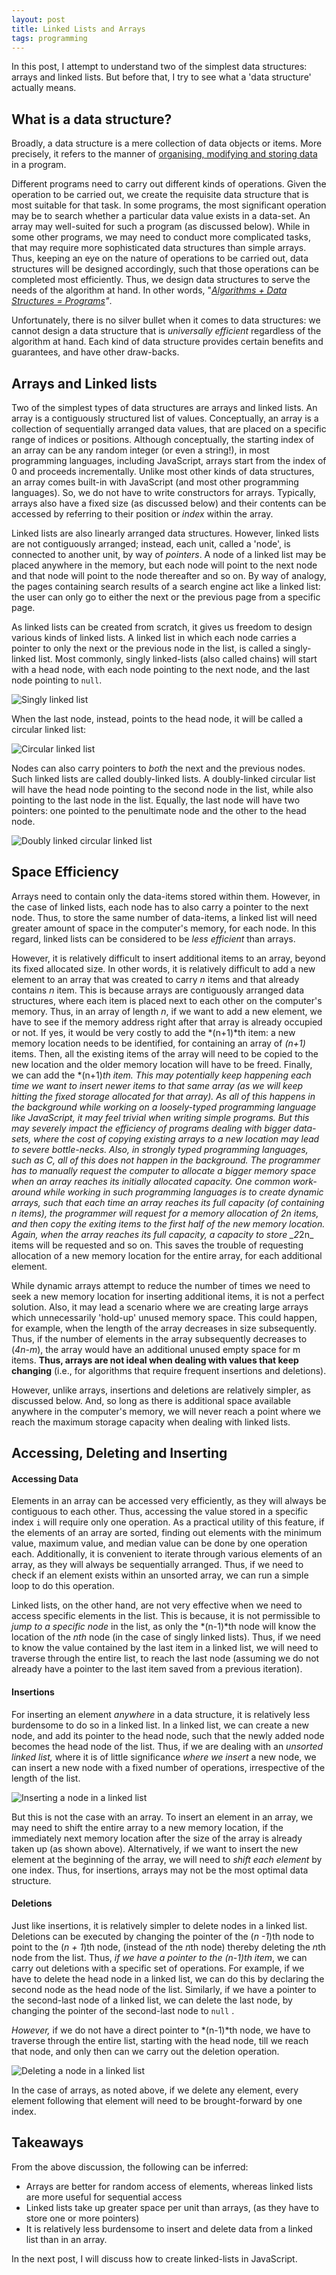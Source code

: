 ```yaml
---
layout: post
title: Linked Lists and Arrays
tags: programming
---
```


In this post, I attempt to understand two of the simplest data structures: arrays and linked lists. But before that, I try to see what a 'data structure' actually means. 

## What is a data structure?

Broadly, a data structure is a mere collection of data objects or items. More precisely, it refers to the manner of [organising, modifying and storing data](https://en.wikipedia.org/wiki/Data_structure#cite_note-2) in a program. 

Different programs need to carry out different kinds of operations. Given the operation to be carried out, we create the requisite data structure that is most suitable for that task. In some programs, the most significant operation may be to search whether a particular data value exists in a data-set. An array may well-suited for such a program (as discussed below). While in some other programs, we may need to conduct more complicated tasks, that may require more sophisticated data structures than simple arrays. Thus, keeping an eye on the nature of operations to be carried out, data structures will be designed accordingly, such that those operations can be completed most efficiently. Thus, we design data structures to serve the needs of the algorithm at hand. In other words, "*[Algorithms + Data Structures = Programs](https://www.amazon.in/Algorithms-Structures-Prentice-Hall-automatic-computation/dp/0130224189)"*. 

Unfortunately, there is no silver bullet when it comes to data structures: we cannot design a data structure that is *universally efficient* regardless of the algorithm at hand. Each kind of data structure provides certain benefits and guarantees, and have other draw-backs. 

## Arrays and Linked lists

Two of the simplest types of data structures are arrays and linked lists. An array is a contiguously structured list of values. Conceptually, an array is a collection of sequentially arranged data values, that are placed on a specific range of indices or positions. Although conceptually, the starting index of an array can be any random integer (or even a string!), in most programming languages, including JavaScript, arrays start from the index of 0 and proceeds incrementally. Unlike most other kinds of data structures, an array comes built-in with JavaScript (and most other programming languages). So, we do not have to write constructors for arrays. Typically, arrays also have a fixed size  (as discussed below) and their contents can be accessed by referring to their position or *index* within the array. 

Linked lists are also linearly arranged data structures. However, linked lists are not contiguously arranged; instead, each unit, called a 'node', is connected to another unit, by way of *pointers*. A node of a linked list may be placed anywhere in the memory, but each node will point to the next node and that node will point to the node thereafter and so on. By way of analogy, the pages containing search results of a search engine act like a linked list: the user can only go to either the next or the previous page from a specific page. 

As linked lists can be created from scratch, it gives us freedom to design various kinds of linked lists. A linked list in which each node carries a pointer to only the next or the previous node in the list, is called a singly-linked list. Most commonly, singly linked-lists (also called chains) will start with a head node, with each node pointing to the next node, and the last node pointing to `null`. 

![Singly linked list](/assets/images/singlyLinkedList.jpg)


When the last node, instead, points to the head node, it will be called a circular linked list: 

![Circular linked list](/assets/images/circularLinkedList.jpg)

Nodes can also carry pointers to *both* the next and the previous nodes. Such linked lists are called doubly-linked lists. A doubly-linked circular list will have the head node pointing to the second node in the list, while also pointing to the last node in the list. Equally, the last node will have two pointers: one pointed to the penultimate node and the other to the head node. 

![Doubly linked circular linked list](/assets/images/doublyLinkedList_Circular.jpg)

## Space Efficiency

Arrays need to contain only the data-items stored within them. However, in the case of linked lists, each node has to also carry a pointer to the next node. Thus, to store the same number of data-items, a linked list will need greater amount of space in the computer's memory, for each node.  In this regard, linked lists can be considered to be *less efficient*  than arrays.

However, it is relatively difficult to insert additional items to an array, beyond its fixed allocated size. In other words, it is relatively difficult to add a new element to an array that was created to carry *n* items and that already contains *n* item. This is because arrays are contiguously arranged data structures, where each item is placed next to each other on the computer's memory. Thus, in an array of length *n*, if we want to add a new element, we have to see if the memory address right after that array is already occupied or not. If yes, it would be very costly to add the *(n+1)*th item: a new memory location needs to be identified, for containing an array of *(n+1)* items. Then, all the existing items of the array will need to be copied to the new location and the older memory location will have to be freed. Finally, we can add the *(n+1)*th item. This may potentially keep happening each time we want to insert newer items to that same array (as we will keep hitting the fixed storage allocated for that array). As all of this happens in the background while working on a loosely-typed programming language like JavaScript, it may feel trivial when writing simple programs. But this may severely impact the efficiency of programs dealing with bigger data-sets, where the cost of copying existing arrays to a new location may lead to severe bottle-necks. Also, in strongly typed programming languages, such as C, all of this does not happen in the background. The programmer has to manually request the computer to allocate a bigger memory space when an array reaches its initially allocated capacity. One common work-around while working in such programming languages is to create *dynamic arrays*, such that each time an array reaches its full capacity (of containing *n* items), the programmer will request for a memory allocation of *2n* items, and then copy the exiting items to the first half of the new memory location. Again, when the array reaches its full capacity, a capacity to store _2*2n_ items will be requested and so on. This saves the trouble of requesting allocation of a new memory location for the entire array, for each additional element.  

While dynamic arrays attempt to reduce the number of times we need to seek a new memory location for inserting additional items, it is not a perfect solution. Also, it may lead a scenario where we are creating large arrays which unnecessarily 'hold-up' unused memory space. This could happen, for example, when the length of the array decreases in size subsequently. Thus, if the number of elements in the array subsequently decreases to (*4n-m*), the array would have an additional unused empty space for m items. **Thus, arrays are not ideal when dealing with values that keep changing** (i.e., for algorithms that require frequent insertions and deletions).     

However, unlike arrays, insertions and deletions are relatively simpler, as discussed below. And, so long as there is additional space available anywhere in the computer's memory, we will never reach a point where we reach the maximum storage capacity when dealing with linked lists.

## Accessing, Deleting and Inserting

#### Accessing Data

Elements in an array can be accessed very efficiently, as they will always be contiguous to each other. Thus, accessing the value stored in a specific index `i` will require only one operation. As a practical utility of this feature, if the elements of an array are sorted, finding out elements with the minimum value, maximum value, and median value can be done by one operation each. Additionally, it is convenient to iterate through various elements of an array, as they will always be sequentially arranged. Thus, if we need to check if an element exists within an unsorted array, we can run a simple loop to do this operation.  

Linked lists, on the other hand, are not very effective when we need to access specific elements in the list. This is because, it is not permissible to *jump to a specific node* in the list, as only the *(n-1)*th node will know the location of the *nth* node (in the case of singly linked lists). Thus, if we need to know the value contained by the last item in a linked list, we will need to traverse through the entire list, to reach the last node (assuming we do not  already have a pointer to the last item saved from a previous iteration).

#### Insertions

For inserting an element *anywhere* in a data structure, it is relatively less burdensome to do so  in a linked list. In a linked list, we can create a new node, and add its pointer to the head node, such that the newly added node becomes the head node of the list. Thus, if we are dealing with an *unsorted linked list,* where it is of little significance *where we insert* a new node, we can insert a new node with a fixed number of operations, irrespective of the length of the list. 

![Inserting a node in a linked list](/assets/images/InsertingANewHead.jpg)
  

But this is not the case with an array. To insert an element in an array, we may need to shift the entire array to a new memory location, if the immediately next memory location after the size of the array is already taken up (as shown above). Alternatively, if we want to insert the new element at the beginning of the array, we will need to *shift* *each element* by one index. Thus, for insertions, arrays may not be the most optimal data structure. 

#### Deletions

Just like insertions, it is relatively simpler to delete nodes in a linked list. Deletions can be executed by changing the pointer of the (*n -1*)th node to point to the (*n + 1*)th node, (instead of the *n*th node) thereby deleting the *n*th node from the list. Thus, *if we have a pointer to the (n-1)th item*, we can carry out deletions with a specific set of operations. For example, if we have to delete the head node in a linked list, we can do this by declaring the second node as the head node of the list. Similarly, if we have a pointer to the second-last node of a linked list, we can delete the last node, by changing the pointer of the second-last node to `null` . 

*However,* if we do not have a direct pointer to *(n-1)*th node, we have to traverse through the entire list, starting with the head node, till we reach that node, and only then can we carry out the deletion operation. 

![Deleting a node in a linked list](/assets/images/deletionLinkedList.jpg)

In the case of arrays, as noted above, if we delete any element, every element following that element will need to be brought-forward by one index.  

## Takeaways

From the above discussion, the following can be inferred:

- Arrays are better for random access of elements, whereas linked lists are more useful for sequential access
- Linked lists take up greater space per unit than arrays, (as they have to store one or more pointers)
- It is relatively less burdensome to insert and delete data from a linked list than in an array.

In the next post, I will discuss how to create linked-lists in JavaScript.